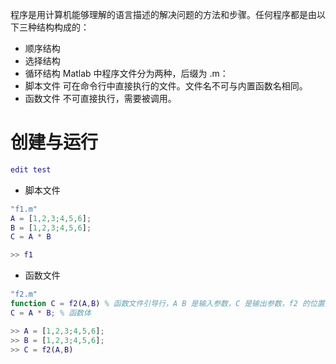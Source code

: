 程序是用计算机能够理解的语言描述的解决问题的方法和步骤。任何程序都是由以下三种结构构成的：
- 顺序结构
- 选择结构
- 循环结构
Matlab 中程序文件分为两种，后缀为 .m：
- 脚本文件
可在命令行中直接执行的文件。文件名不可与内置函数名相同。
- 函数文件
不可直接执行，需要被调用。

# 创建与运行
```matlab
edit test
```
- 脚本文件
```matlab
"f1.m"
A = [1,2,3;4,5,6];
B = [1,2,3;4,5,6];
C = A * B

>> f1
```
- 函数文件
```matlab
"f2.m"
function C = f2(A,B) % 函数文件引导行，A B 是输入参数，C 是输出参数，f2 的位置是函数名
C = A * B; % 函数体

>> A = [1,2,3;4,5,6];
>> B = [1,2,3;4,5,6];
>> C = f2(A,B)
```